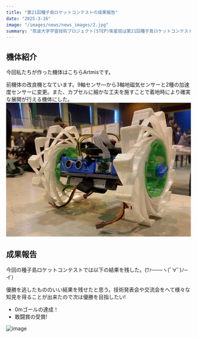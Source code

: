 ```yaml
---
title: "第21回種子島ロケットコンテストの成果報告"
date: "2025-3-16"
image: "/images/news/news_images/2.jpg"
summary: "筑波大学宇宙技術プロジェクト(STEP)衛星班は第21回種子島ロケットコンテストCanSat部門に参加しました!"
---
```


## 機体紹介
今回私たちが作った機体はこちらArtmisです。

前機体の改良機となています。9軸センサ―から3軸地磁気センサーと2種の加速度センサーに変更。また、カプセルに細かな工夫を施すことで着地時により確実な展開が行える機体にした。
![image](/../images/cansat/artmis.png)
 
## 成果報告
今回の種子島ロケットコンテストでは以下の結果を残した。(ﾜｧ───ヽ(ﾟ∀ﾟ)ﾉ─イ）

優勝を逃したもののいい結果を残せたと思う。技術発表会や交流会をへて様々な知見を得ることが出来たので次は優勝を目指したい!
 
- 0mゴールの達成！
- 敢闘賞の受賞!

![image](/../images/cansat/artmis-goal.jpg)
